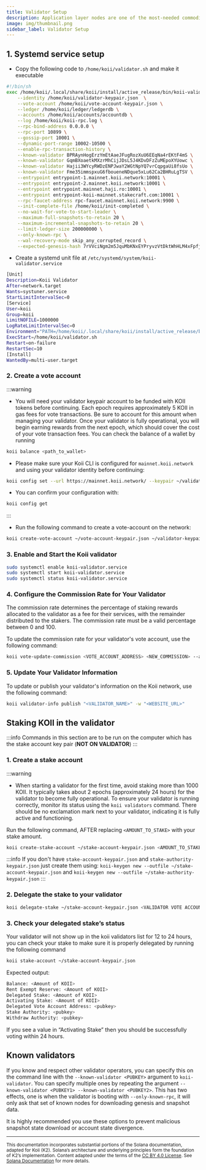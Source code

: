 ```yaml
---
title: Validator Setup
description: Application layer nodes are one of the most-needed commodities in Web3.
image: img/thumbnail.png
sidebar_label: Validator Setup
---
```


## 1. Systemd service setup

- Copy the following code to `/home/koii/validator.sh` and make it executable

```sh
#!/bin/sh
exec /home/koii/.local/share/koii/install/active_release/bin/koii-validator \
    --identity /home/koii/validator-keypair.json  \
    --vote-account /home/koii/vote-account-keypair.json \
    --ledger /home/koii/ledger/ledgerdb \
    --accounts /home/koii/accounts/accountdb \
    --log /home/koii/koii-rpc.log \
    --rpc-bind-address 0.0.0.0 \
    --rpc-port 10899 \
    --gossip-port 10001 \
    --dynamic-port-range 10002-10500 \
    --enable-rpc-transaction-history \
    --known-validator BPRAynHogErzYmEtAaeJFugRozXuU6EEqNa4rEKtF4mS \
    --known-validator GqmBXoaetkMXzrMhCijJDsL5J4KDvDFzZuMEpoXYUowc \
    --known-validator Hajii3WYcyRWDzENPJwaY2WGtNpYQ7vrCqpgaUi8fsUo \
    --known-validator Fme35immspxuG6fboueneNDque5xLu62Ca2BHRuLgTSV \
    --entrypoint entrypoint-1.mainnet.koii.network:10001 \
    --entrypoint entrypoint-2.mainnet.koii.network:10001 \
    --entrypoint entrypoint.mainnet.haji.ro:10001 \
    --entrypoint entrypoint-koii-mainnet.stakecraft.com:10001 \
    --rpc-faucet-address rpc-faucet.mainnet.koii.network:9900 \
    --init-complete-file /home/koii/init-completed \
    --no-wait-for-vote-to-start-leader \
    --maximum-full-snapshots-to-retain 20 \
    --maximum-incremental-snapshots-to-retain 20 \
    --limit-ledger-size 200000000 \
    --only-known-rpc \
    --wal-recovery-mode skip_any_corrupted_record \
    --expected-genesis-hash 7rVVciNgm2m5JquMbKNxEYPryvzVtDktWhHLM4xFpfjq

```

- Create a systemd unit file at `/etc/systemd/system/koii-validator.service`

```sh
[Unit]
Description=Koii Validator
After=network.target
Wants=systuner.service
StartLimitIntervalSec=0
[Service]
User=koii
Group=koii
LimitNOFILE=1000000
LogRateLimitIntervalSec=0
Environment="PATH=/home/koii/.local/share/koii/install/active_release/bin:/usr/local/sbin:/usr/local/bin:/usr/sbin:/usr/bin:/sbin:/bin:/usr/games:/usr/local/games"
ExecStart=/home/koii/validator.sh
Restart=on-failure
RestartSec=10
[Install]
WantedBy=multi-user.target
```

### 2. Create a vote account

:::warning

- You will need your validator keypair account to be funded with KOII tokens before continuing. Each epoch requires approximately 5 KOII in gas fees for vote transactions. Be sure to account for this amount when managing your validator. Once your validator is fully operational, you will begin earning rewards from the next epoch, which should cover the cost of your vote transaction fees. You can check the balance of a wallet by running

```sh
koii balance <path_to_wallet>
```

- Please make sure your Koii CLI is configured for `mainnet.koii.network` and using your validator identity before continuing:

```sh
koii config set --url https://mainnet.koii.network/ --keypair ~/validator-keypair.json
```

- You can confirm your configuration with:

```sh
koii config get
```

:::

- Run the following command to create a vote-account on the network:

```sh
koii create-vote-account ~/vote-account-keypair.json ~/validator-keypair.json ~/authorized-withdrawer-keypair.json
```

### 3. Enable and Start the Koii validator

```sh
sudo systemctl enable koii-validator.service
sudo systemctl start koii-validator.service
sudo systemctl status koii-validator.service
```

### 4. Configure the Commission Rate for Your Validator

The commission rate determines the percentage of staking rewards allocated to the validator as a fee for their services, with the remainder distributed to the stakers. The commission rate must be a valid percentage between 0 and 100.

To update the commission rate for your validator's vote account, use the following command:

```bash
koii vote-update-commission <VOTE_ACCOUNT_ADDRESS> <NEW_COMMISSION> --authorized-voter <PATH_TO_AUTHORIZED_VOTER_KEYPAIR>
```
### 5. Update Your Validator Information

To update or publish your validator's information on the Koii network, use the following command:

```bash
koii validator-info publish "<VALIDATOR_NAME>" -w "<WEBSITE_URL>"
```

## Staking KOII in the validator

:::info
Commands in this section are to be run on the computer which has the stake account key pair (**NOT ON VALIDATOR**)
:::

### 1. Create a stake account

:::warning

- When starting a validator for the first time, avoid staking more than 1000 KOII. It typically takes about 2 epochs (approximately 24 hours) for the validator to become fully operational. To ensure your validator is running correctly, monitor its status using the `koii validators` command. There should be no exclamation mark next to your validator, indicating it is fully active and functioning.
  
Run the following command, AFTER replacing `<AMOUNT_TO_STAKE>` with your stake amount. 

```sh
koii create-stake-account ~/stake-account-keypair.json <AMOUNT_TO_STAKE> --stake-authority ~/stake-authority-keypair.json --withdraw-authority ~/stake-authority-keypair.json
```

:::info
 If you don't have ```stake-account-keypair.json``` and ```stake-authority-keypair.json``` just create them using: ```koii-keygen new --outfile ~/stake-account-keypair.json```  and ```koii-keygen new --outfile ~/stake-authority-keypair.json```
:::

### 2. Delegate the stake to your validator

```sh
koii delegate-stake ~/stake-account-keypair.json <VALIDATOR VOTE ACCOUNT FOR TOKEN DELEGATION> --stake-authority ~/validator-keypair.json --force
```

### 3. Check your delegated stake’s status

Your validator will not show up in the koii validators list for 12 to 24 hours, you can check your stake to make sure it is properly delegated by running the following command

```sh
koii stake-account ~/stake-account-keypair.json
```

Expected output:

```sh
Balance: <Amount of KOII>
Rent Exempt Reserve: <Amount of KOII>
Delegated Stake: <Amount of KOII>
Activating Stake: <Amount of KOII>
Delegated Vote Account Address: <pubkey>
Stake Authority: <pubkey>
Withdraw Authority: <pubkey>
```

If you see a value in “Activating Stake” then you should be successfully voting within 24 hours.


## Known validators

If you know and respect other validator operators, you can specify this on the command line with the `--known-validator <PUBKEY>`
argument to `koii-validator`. You can specify multiple ones by repeating the argument `--known-validator <PUBKEY1> --known-validator <PUBKEY2>`.
This has two effects, one is when the validator is booting with `--only-known-rpc`, it will only ask that set of
known nodes for downloading genesis and snapshot data.

It is highly recommended you use these options to prevent malicious snapshot state download or
account state divergence.


---

<sub>This documentation incorporates substantial portions of the Solana documentation, adapted for Koii (K2). Solana’s architecture and underlying principles form the foundation of K2’s implementation. Content adapted under the terms of the [CC BY 4.0 License](https://creativecommons.org/licenses/by/4.0/). See [Solana Documentation](https://docs.solana.com/) for more details.</sub>


